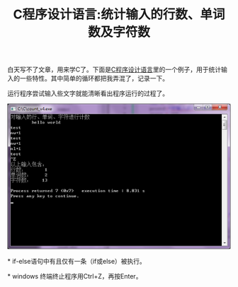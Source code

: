 ﻿---
layout: post
keywords: 
description: blog
title: C程序设计语言:统计输入的行数、单词数及字符数
categories: [笔记]
tags: [C语言 循环]
group: archive
icon: bullhorn
---
白天写不了文章，用来学C了。下面是[C程序设计语言](http://vdisk.weibo.com/s/aWvnKWu_ZYToz)里的一个例子，用于统计输入的一些特性。其中简单的循环都把我弄混了，记录一下。
<script src="https://gist.github.com/anonymous/9364821.js"></script>

运行程序尝试输入些文字就能清晰看出程序运行的过程了。

![结果输出][result]

\* if-else语句中有且仅有一条（if或else）被执行。

\* windows 终端终止程序用Ctrl+Z，再按Enter。

[result]: /image/post/count.png


